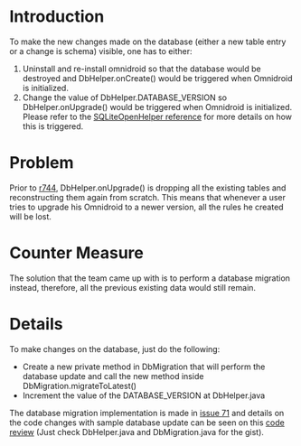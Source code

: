 # Introduction #

To make the new changes made on the database (either a new table entry or a change is schema) visible, one has to either:

  1. Uninstall and re-install omnidroid so that the database would be destroyed and DbHelper.onCreate() would be triggered when Omnidroid is initialized.
  1. Change the value of DbHelper.DATABASE\_VERSION so DbHelper.onUpgrade() would be triggered when Omnidroid is initialized. Please refer to the [SQLiteOpenHelper reference](http://developer.android.com/reference/android/database/sqlite/SQLiteOpenHelper.html#SQLiteOpenHelper(android.content.Context,%20java.lang.String,%20android.database.sqlite.SQLiteDatabase.CursorFactory,%20int)) for more details on how this is triggered.

# Problem #

Prior to [r744](https://code.google.com/p/omnidroid/source/detail?r=744), DbHelper.onUpgrade() is dropping all the existing tables and reconstructing them again from scratch. This means that whenever a user tries to upgrade his Omnidroid to a newer version, all the rules he created will be lost.

# Counter Measure #

The solution that the team came up with is to perform a database migration instead, therefore, all the previous existing data would still remain.

# Details #

To make changes on the database, just do the following:
  * Create a new private method in DbMigration that will perform the database update and call the new method inside DbMigration.migrateToLatest()
  * Increment the value of the DATABASE\_VERSION at DbHelper.java

The database migration implementation is made in [issue 71](https://code.google.com/p/omnidroid/issues/detail?id=71) and details on the code changes with sample database update can be seen on this [code review](http://codereview.appspot.com/1683041) (Just check DbHelper.java and DbMigration.java for the gist).